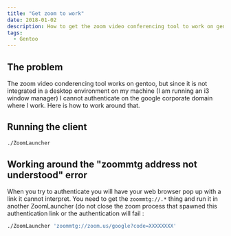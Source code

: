 ```yaml
---
title: "Get zoom to work"
date: 2018-01-02
description: How to get the zoom video conferencing tool to work on gentoo
tags:
  - Gentoo
---
```


## The problem

The zoom video conderencing tool works on gentoo, but since it is not integrated in a desktop environment on my machine (I am running an i3 window manager) I cannot authenticate on the google corporate domain where I work. Here is how to work around that.

## Running the client

```sh
./ZoomLauncher
```

## Working around the "zoommtg address not understood" error

When you try to authenticate you will have your web browser pop up with a link it cannot interpret. You need to get the `zoommtg://.*` thing and run it in another ZoomLauncher (do not close the zoom process that spawned this authentication link or the authentication will fail :
```sh
./ZoomLauncher 'zoommtg://zoom.us/google?code=XXXXXXXX'
```
